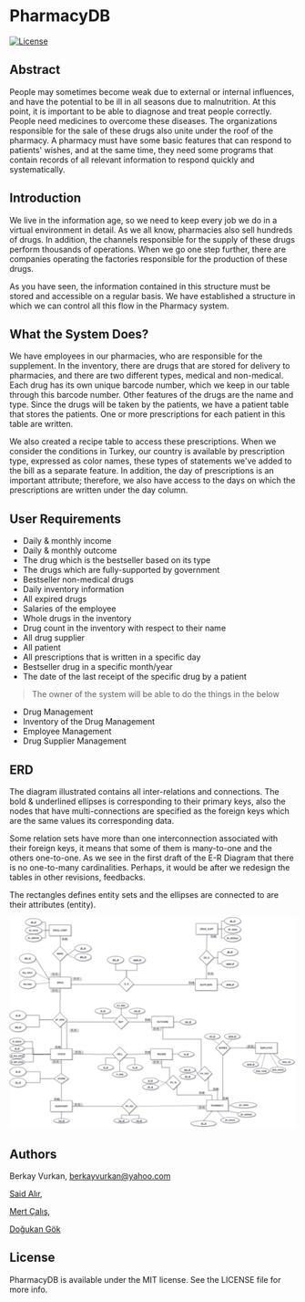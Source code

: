 # PharmacyDB

[![License](https://img.shields.io/github/license/brkyvrkn/PharmacyDB?style=plastic)](https://github.com/brkyvrkn/PharmacyDB/blob/master/LICENSE)

## Abstract

People may sometimes become weak due to external or internal influences, and have the potential to be ill in all seasons due to malnutrition. At this point, it is important to be able to diagnose and treat people correctly. People need medicines to overcome these diseases. The organizations responsible for the sale of these drugs also unite under the roof of the pharmacy. A pharmacy must have some basic features that can respond to patients' wishes, and at the same time, they need some programs that contain records of all relevant information to respond quickly and systematically.

## Introduction

We live in the information age, so we need to keep every job we do in a virtual environment in detail. As we all know, pharmacies also sell hundreds of drugs. In addition, the channels responsible for the supply of these drugs perform thousands of operations. When we go one step further, there are companies operating the factories responsible for the production of these drugs. 

As you have seen, the information contained in this structure must be stored and accessible on a regular basis. We have established a structure in which we can control all this flow in the Pharmacy system.

## What the System Does?

We have employees in our pharmacies, who are responsible for the supplement. In the inventory, there are drugs that are stored for delivery to pharmacies, and there are two different types, medical and non-medical. Each drug has its own unique barcode number, which we keep in our table through this barcode number. Other features of the drugs are the name and type. Since the drugs will be taken by the patients, we have a patient table that stores the patients. One or more prescriptions for each patient in this table are written. 

We also created a recipe table to access these prescriptions. When we consider the conditions in Turkey, our country is available by prescription type, expressed as color names, these types of statements we've added to the bill as a separate feature. In addition, the day of prescriptions is an important attribute; therefore, we also have access to the days on which the prescriptions are written under the day column.

## User Requirements

- Daily & monthly income
- Daily & monthly outcome
- The drug which is the bestseller based on its type
- The drugs which are fully-supported by government
- Bestseller non-medical drugs
- Daily inventory information
- All expired drugs
- Salaries of the employee
- Whole drugs in the inventory
- Drug count in the inventory with respect to their name
- All drug supplier
- All patient
- All prescriptions that is written in a specific day
- Bestseller drug in a specific month/year
- The date of the last receipt of the specific drug by a patient

>The owner of the system will be able to do the things in the below

- Drug Management
- Inventory of the Drug Management
- Employee Management
- Drug Supplier Management

## ERD

The diagram illustrated contains all inter-relations and connections. The bold & underlined ellipses is corresponding to their primary keys, also the nodes that have multi-connections are specified as the foreign keys which are the same values its corresponding data.

Some relation sets have more than one interconnection associated with their foreign keys, it means that some of them is many-to-one and the others one-to-one. As we see in the first draft of the E-R Diagram that there is no one-to-many cardinalities. Perhaps, it would be after we redesign the tables in other revisions, feedbacks.

The rectangles defines entity sets and the ellipses are connected to are their attributes ​(entity).

![alt text](https://github.com/brkyvrkn/PharmacyDB/blob/master/images/ERD.png "ERD Diagram")

## Authors

Berkay Vurkan, berkayvurkan@yahoo.com

[Said Alır](https://github.com/Al-Said),

[Mert Çalış](https://github.com/mertcalis),

[Doğukan Gök](https://github.com/dgkngk)

## License

PharmacyDB is available under the MIT license. See the LICENSE file for more info.
